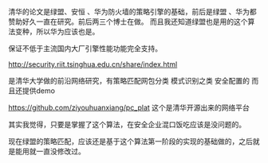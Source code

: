 清华的论文是绿盟、安恒 、华为防火墙的策略引擎的基础，前后是绿盟 、华为都赞助好久一直在研究。前后两三个博士在做。  而且我还知道绿盟也是用的这个算法变种，所以华为应该也是。

保证不低于主流国内大厂引擎性能功能完全支持。



http://security.riit.tsinghua.edu.cn/share/index.html

是清华大学做的前沿网络研究，有策略匹配网包分类  模式识别之类 安全配置的  而且还提供demo



https://github.com/ziyouhuanxiang/pc_plat 这个是清华开源出来的网络平台



其实我觉得，只要是掌握了这个算法，在安全企业混口饭吃应该是没问题的。

现在绿盟的策略匹配，应该还是基于这个算法第一阶段的实现的基础做的，之后就是能用就一直没修改过。